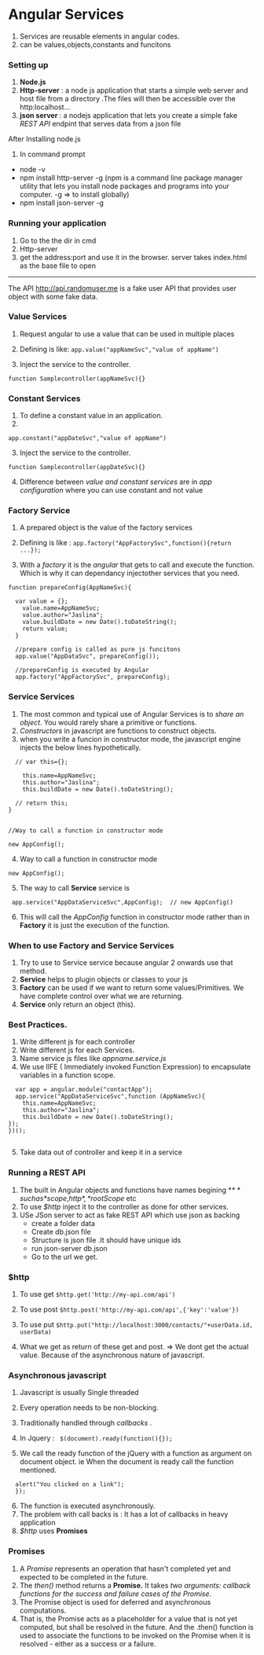 # Angular Services

1. Services are reusable elements in angular codes.
2. can be values,objects,constants and funcitons

### Setting up
1. **Node.js**
2. **Http-server** : a node js application that starts a simple web server and host file from a directory .The files will then be accessible over the http:localhost...
3. **json server** : a nodejs application that lets you create a simple fake *REST API* endpint that serves data from  a json file

After Installing node.js
1. In command prompt
  * node -v
  * npm install http-server -g
  (npm is a command line package manager utility that lets you install node packages and programs into your computer.  -g => to install globally)
  * npm install json-server -g


### Running your application

1. Go to the the dir in cmd
2. Http-server
3. get the address:port and use it in the browser. server takes index.html as the base file to open

---
The API http://api.randomuser.me is a fake user API that provides user object with some fake data.

### Value Services

1. Request angular to use a value that can be used in multiple places
2. Defining is like:
`app.value("appNameSvc","value of appName")`

3. Inject the service to the controller.

`function Samplecontroller(appNameSvc){}`

### Constant Services
1. To define a constant value in an application.
2. 

`app.constant("appDateSvc","value of appName")
`

3. Inject the service to the controller.

`function Samplecontroller(appDateSvc){}
`

4. Difference between *value and constant services* are in *app configuration* where you can use constant and not value

### Factory Service
1. A prepared object is the value of the factory services
2. Defining is like :
`app.factory("AppFactorySvc",function(){return ...});
`

3. With a *factory* it is the *angular* that gets to call and execute the function. Which is why it can dependancy injectother services that you need.
``` app.value("AppNameSvc","My new contact App");
function prepareConfig(AppNameSvc){

  var value = {};
    value.name=AppNameSvc;
    value.author="Jaslina";
    value.buildDate = new Date().toDateString();
    return value;
  }

  //prepare config is called as pure js funcitons
  app.value("AppDataSvc", prepareConfig());

  //prepareConfig is executed by Angular
  app.factory("AppFactorySvc", prepareConfig);
  ```
### Service Services
1. The most common and typical use of Angular Services is to *share an object*. You would rarely share a primitive or functions.
2. *Constructors* in javascript are functions to construct objects.
3. when you write a funcion in constructor mode, the javascript engine injects the below lines hypothetically.
``` function AppConfig(AppNameSvc){
  // var this={};

    this.name=AppNameSvc;
    this.author="Jaslina";
    this.buildDate = new Date().toDateString();

  // return this;
}


//Way to call a function in constructor mode

new AppConfig();

```

4. Way to call a function in constructor mode

`new AppConfig();`

5. The way to call **Service** service is  

` app.service("AppDataServiceSvc",AppConfig);  // new AppConfig()`


6. This will call the *AppConfig* function in constructor mode rather than in **Factory** it is just the execution of the function.


### When to use Factory and Service Services
1. Try to use to Service service because angular 2 onwards use that method.
2. **Service** helps to plugin objects or classes to your js
3. **Factory** can be used if we want to return some values/Primitives. We have complete control over what we are returning.
4. **Service** only return an object (this).

### Best Practices.
1. Write different js for each controller
2. Write different js for each Services.
3. Name service js files like *appname.service.js*
4. We use IIFE ( Immediately invoked Function Expression) to encapsulate variables in a function scope.
``` (function() {
  var app = angular.module("contactApp");
  app.service("AppDataServiceSvc",function (AppNameSvc){
    this.name=AppNameSvc;
    this.author="Jaslina";
    this.buildDate = new Date().toDateString();
});
})();


```
5. Take data out of controller and keep it in a service

### Running a REST API
1. The built in Angular objects and functions have names begining **$** such as *$scope*,*$http*,*$rootScope* etc
2. To use *$http* inject it to the controller as done for other services.
3. USe JSon server to act as fake REST API which use json as backing
   * create a folder data
   * Create db.json file
   * Structure is json file .It should have unique ids
   * run json-server db.json
   * Go to the url we get.

### $http
1. To use get
  `$http.get('http://my-api.com/api')`


2. To use post
  `$http.post('http://my-api.com/api',{'key':'value'})`


3. To use put
  `$http.put("http://localhost:3000/contacts/"+userData.id, userData)`


4. What we get as return of these get and post. => We dont get the actual value. Because of the asynchronous nature of javascript.

### Asynchronous javascript
1. Javascript is usually Single threaded
2. Every operation needs to be non-blocking.
3. Traditionally handled through *callbacks* .
4. In Jquery :
` $(document).ready(function(){});`
  
5.  We call the ready function  of the jQuery with a function as argument on document object. ie When the document is ready call the function mentioned.
``` $("a").click(function(event){
  alert("You clicked on a link");
  });

```
6. The function is executed asynchronously.
7. The problem with call backs is :  It has a lot of callbacks in heavy application
8. *$http* uses **Promises**

### Promises

1. A *Promise* represents an operation that hasn't completed yet and expected to be completed in the future.
2. The *then()* method returns a **Promise.** It takes *two arguments: callback functions for the success and failure cases of the Promise.*
3. The Promise object is used for deferred and asynchronous computations.
4. That is, the Promise acts as a placeholder for a value that is not yet computed, but shall be resolved in the future. And the .then() function is used to associate the functions to be invoked on the Promise when it is resolved - either as a success or a failure.
